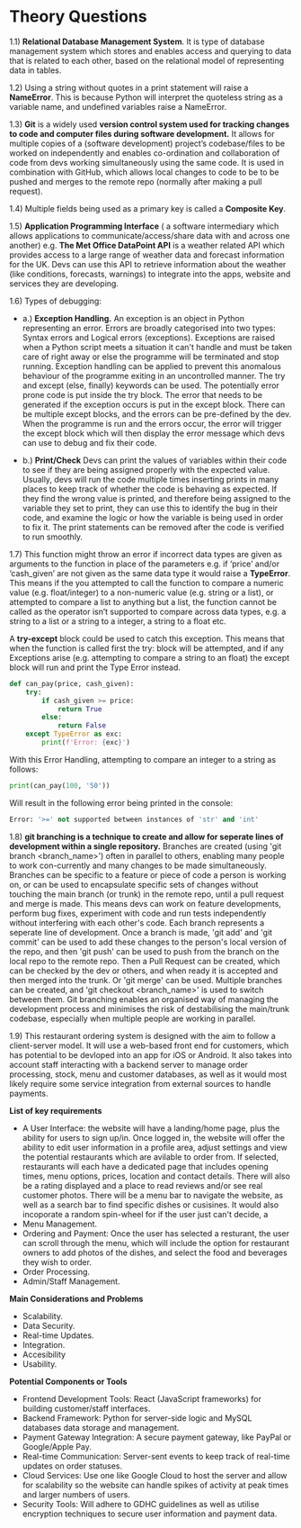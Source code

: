 # Theory Questions

1.1) __Relational Database Management System__. It is type of database management system which stores and enables access and querying to data that is related to each other, based on the relational model of representing data in tables.

1.2) Using a string without quotes in a print statement will raise a __NameError__. This is because Python will interpret the quoteless string as a variable name, and undefined variables raise a NameError.

1.3) __Git__ is a widely used __version control system used for tracking changes to code and computer files during software development.__ It allows for multiple copies of a (software development) project’s codebase/files to be worked on independently and enables co-ordination and collaboration of code from devs working simultaneously using the same code. It is used in combination with GitHub, which allows local changes to code to be to be pushed and merges to the remote repo (normally after making a pull request).

1.4) Multiple fields being used as a primary key is called a __Composite Key__.

1.5) __Application Programming Interface__ ( a software intermediary which allows applications to communicate/access/share data with and across one another) e.g. __The Met Office DataPoint API__ is a weather related API which provides access to a large range of weather data and forecast information for the UK. Devs can use this API to retrieve information about the weather (like conditions, forecasts, warnings) to integrate into the apps, website and services they are developing. 

1.6) Types of debugging:

- a.) __Exception Handling.__ An exception is an object in Python representing an error. Errors are broadly categorised into two types: Syntax errors and Logical errors (exceptions). Exceptions are raised when a Python script meets a situation it can't handle and must be taken care of right away or else the programme will be terminated and stop running. Exception handling can be applied to prevent this anomalous behaviour of the programme exiting in an uncontrolled manner. The try and except (else, finally) keywords can be used. The potentially error prone code is put inside the try block. The error that needs to be generated if the exception occurs is put in the except block. There can be multiple except blocks, and the errors can be pre-defined by the dev. When the programme is run and the errors occur, the error will trigger the except block which will then display the error message which devs can use to debug and fix their code.

- b.) __Print/Check__ Devs can print the values of variables within their code to see if they are being assigned properly with the expected value. Usually, devs will run the code multiple times inserting prints in many places to keep track of whether the code is behaving as expected. If they find the wrong value is printed, and therefore being assigned to the variable they set to print, they can use this to identify the bug in their code, and examine the logic or how the variable is being used in order to fix it. The print statements can be removed after the code is verified to run smoothly.

1.7)	This function might throw an error if incorrect data types are given as arguments to the function in place of the parameters e.g. if ‘price’ and/or ‘cash_given’ are not given as the same data type it would raise a __TypeError__. This means if the you attempted to call the function to compare a numeric value (e.g. float/integer) to a non-numeric value (e.g. string or a list), or attempted to compare a list to anything but a list, the function cannot be called as the operator isn’t supported to compare across data types, e.g. a string to a list or a string to a integer, a string to a float etc. 

A __try-except__ block could be used to catch this exception. This means that when the function is called first the try: block will be attempted, and if any Exceptions arise (e.g. attempting to compare a string to an float) the except block will run and print the Type Error instead.

```python
def can_pay(price, cash_given):
    try:
        if cash_given >= price:
            return True
        else:
            return False
    except TypeError as exc:
        print(f'Error: {exc}')
```
With this Error Handling, attempting to compare an integer to a string as follows:
```python
print(can_pay(100, '50'))
```
Will result in the following error being printed in the console:
```python
Error: '>=' not supported between instances of 'str' and 'int'
```

1.8) __git branching is a technique to create and allow for seperate lines of development within a single repository.__ Branches are created (using 'git branch <branch_name>') often in parallel  to others, enabling many people to work con-currently and many changes to be made simultaneously. Branches can be specific to a feature or piece of code a person is working on, or can be used to encapsulate specific sets of changes without touching the main branch (or trunk) in the remote repo, until a pull request and merge is made. This means devs can work on feature developments, perform bug fixes, experiment with code and run tests independently without interfering with each other's code. Each branch represents a seperate line of development. Once a branch is made, 'git add' and 'git commit' can be used to add these changes to the person's local version of the repo, and then 'git push' can be used to push from the branch on the local repo to the remote repo. Then a Pull Request can be created, which can be checked by the dev or others, and when ready it is accepted and then merged into the trunk. Or 'git merge' can be used. Multiple branches can be created, and 'git checkout <branch_name>' is used to switch between them. Git branching enables an organised way of managing the development process and minimises the risk of destabilising the main/trunk codebase, especially when multiple people are working in parallel.

1.9)
 This restaurant ordering system is designed with the aim to follow a client-server model. It will use a web-based front end for customers, which has potential to be devloped into an app for iOS or Android. It also takes into account staff interacting with a backend server to manage order processing, stock, menu and customer databases, as well as it would most likely require some service integration from external sources to handle payments. 

__List of key requirements__
- A User Interface: the website will have a landing/home page, plus the ability for users to sign up/in. Once logged in, the website will offer the ability to edit user information in a profile area, adjust settings and view the potential restaurants which are avilable to order from. If selected, restaurants will each have a dedicated page that includes opening times, menu options, prices, location and contact details. There will also be a rating displayed and a place to read reviews and/or see real customer photos. There will be a menu bar to navigate the website, as well as a search bar to find specific dishes or cusisines. It would also incoporate a random spin-wheel for if the user just can't decide, a
- Menu Management.
- Ordering and Payment: Once the user has selected a resturant, the user can scroll through the menu, which will include the option for restaurant owners to add photos of the dishes, and select the food and beverages they wish to order.
- Order Processing.
- Admin/Staff Management.

__Main Considerations and Problems__
- Scalability.
- Data Security.
- Real-time Updates.
- Integration.
- Accesibility
- Usability.

__Potential Components or Tools__
- Frontend Development Tools: React (JavaScript frameworks) for building customer/staff interfaces.
- Backend Framework: Python for server-side logic and MySQL databases data storage and management.
- Payment Gateway Integration: A secure payment gateway, like PayPal or Google/Apple Pay.
- Real-time Communication: Server-sent events to keep track of real-time updates on order statuses.
- Cloud Services: Use one like Google Cloud to host the server and allow for scalability so the website can handle spikes of activity at peak times and larger numbers of users.
- Security Tools: Will adhere to GDHC guidelines as well as utilise encryption techniques to secure user information and payment data.
